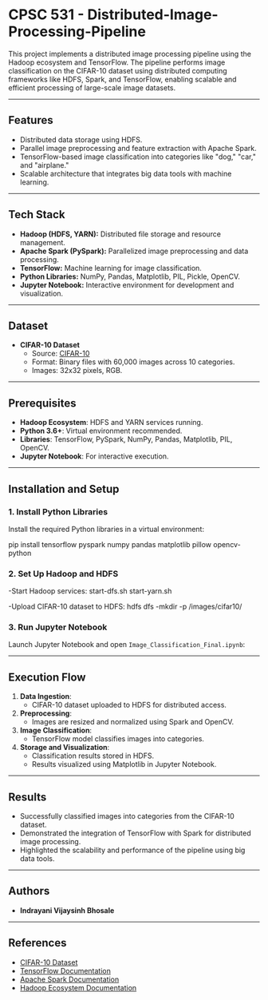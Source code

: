 # CPSC 531 -  Distributed-Image-Processing-Pipeline

This project implements a distributed image processing pipeline using the Hadoop ecosystem and TensorFlow. The pipeline performs image classification on the CIFAR-10 dataset using distributed computing frameworks like HDFS, Spark, and TensorFlow, enabling scalable and efficient processing of large-scale image datasets.

---

## Features
- Distributed data storage using HDFS.
- Parallel image preprocessing and feature extraction with Apache Spark.
- TensorFlow-based image classification into categories like "dog," "car," and "airplane."
- Scalable architecture that integrates big data tools with machine learning.

---

## Tech Stack
- **Hadoop (HDFS, YARN):** Distributed file storage and resource management.
- **Apache Spark (PySpark):** Parallelized image preprocessing and data processing.
- **TensorFlow:** Machine learning for image classification.
- **Python Libraries:** NumPy, Pandas, Matplotlib, PIL, Pickle, OpenCV.
- **Jupyter Notebook:** Interactive environment for development and visualization.

---

## Dataset
- **CIFAR-10 Dataset**
  - Source: [CIFAR-10](https://www.cs.toronto.edu/~kriz/cifar.html)
  - Format: Binary files with 60,000 images across 10 categories.
  - Images: 32x32 pixels, RGB.

---

## Prerequisites
- **Hadoop Ecosystem**: HDFS and YARN services running.
- **Python 3.6+**: Virtual environment recommended.
- **Libraries**: TensorFlow, PySpark, NumPy, Pandas, Matplotlib, PIL, OpenCV.
- **Jupyter Notebook**: For interactive execution.

---

## Installation and Setup

### 1. Install Python Libraries
Install the required Python libraries in a virtual environment:

pip install tensorflow pyspark numpy pandas matplotlib pillow opencv-python


### 2. Set Up Hadoop and HDFS
-Start Hadoop services:
start-dfs.sh
start-yarn.sh

-Upload CIFAR-10 dataset to HDFS:
hdfs dfs -mkdir -p /images/cifar10/

### 3. Run Jupyter Notebook
Launch Jupyter Notebook and open `Image_Classification_Final.ipynb`:

---

## Execution Flow
1. **Data Ingestion**:
   - CIFAR-10 dataset uploaded to HDFS for distributed access.
2. **Preprocessing**:
   - Images are resized and normalized using Spark and OpenCV.
3. **Image Classification**:
   - TensorFlow model classifies images into categories.
4. **Storage and Visualization**:
   - Classification results stored in HDFS.
   - Results visualized using Matplotlib in Jupyter Notebook.

---

## Results
- Successfully classified images into categories from the CIFAR-10 dataset.
- Demonstrated the integration of TensorFlow with Spark for distributed image processing.
- Highlighted the scalability and performance of the pipeline using big data tools.

---

## Authors
- **Indrayani Vijaysinh Bhosale**

---

## References
- [CIFAR-10 Dataset](https://www.cs.toronto.edu/~kriz/cifar.html)
- [TensorFlow Documentation](https://www.tensorflow.org/)
- [Apache Spark Documentation](https://spark.apache.org/docs/latest/)
- [Hadoop Ecosystem Documentation](https://hadoop.apache.org/)


